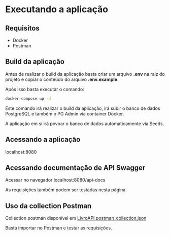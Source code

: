 # Executando a aplicação

## Requisitos
 * Docker
 * Postman

## Build da aplicação

Antes de realizar o build da aplicação basta criar um arquivo **.env** na raiz do projeto e copiar o conteúdo do arquivo **.env.example**.

Após isso basta executar o comando:

```sh
docker-compose up -d
```

Este comando irá realizar o build da aplicação, irá subir o banco de dados PostgreSQL e também o PG Admin via container Docker.

A aplicação em si irá povoar o banco de dados automaticamente via Seeds.

## Acessando a aplicação

localhost:8080

## Acessando documentação de API Swagger

Acessar no navegador localhost:8080/api-docs

As requisições também podem ser testadas nesta página.

## Uso da collection Postman

Collection postman disponível em [LivroAPI.postman_collection.json](./LivroAPI.postman_collection.json)

Basta importar no Postman e testar as requisições.
